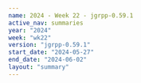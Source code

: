 ```yaml
---
name: 2024 - Week 22 - jgrpp-0.59.1
active_nav: summaries
year: "2024"
week: "wk22"
version: "jgrpp-0.59.1"
start_date: "2024-05-27"
end_date: "2024-06-02"
layout: "summary"
---
```

